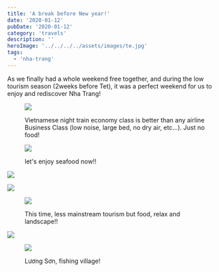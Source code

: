 ```yaml
---
title: 'A break before New year!'
date: '2020-01-12'
pubDate: '2020-01-12'
category: 'travels'
description: ''
heroImage: '../../../../assets/images/te.jpg'
tags:
  - 'nha-trang'
---
```


As we finally had a whole weekend free together, and during the low tourism season (2weeks before Tet), it was a perfect weekend for us to enjoy and rediscover Nha Trang!

<figure>

![](http://malparty.fr/wp-content/uploads/2020/03/received_12419118193433796462835359270389650.jpeg)

<figcaption>

Vietnamese night train economy class is better than any airline Business Class (low noise, large bed, no dry air, etc...). Just no food!

</figcaption>

</figure>

<figure>

![](http://malparty.fr/wp-content/uploads/2020/03/received_4887402784941222873532173223352488.jpeg)

<figcaption>

let's enjoy seafood now!!

</figcaption>

</figure>

![](http://malparty.fr/wp-content/uploads/2020/03/received_6395396567907402843400277299431133.jpeg)

![](http://malparty.fr/wp-content/uploads/2020/03/img_20200112_1214581566370610329625200.jpg)

<figure>

![](http://malparty.fr/wp-content/uploads/2020/03/img_20200112_1105374563776398431867690.jpg)

<figcaption>

This time, less mainstream tourism but food, relax and landscape!!

</figcaption>

</figure>

![](http://malparty.fr/wp-content/uploads/2020/03/img_20200112_1537014133083589656876283.jpg)

<figure>

![](http://malparty.fr/wp-content/uploads/2020/03/img_20200112_1614068743280025000129807.jpg)

<figcaption>

Lương Sơn, fishing village!

</figcaption>

</figure>
